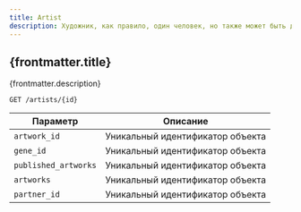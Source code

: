 ```yaml
---
title: Artist
description: Художник, как правило, один человек, но также может быть двумя сотрудничающими людьми, коллективом людей или даже таинственной сущностью, такой как "Бэнкси".
---
```


## {frontmatter.title}

<p>{frontmatter.description}</p>

```
GET /artists/{id}
```

| Параметр             | Описание                         |
| -------------------- | -------------------------------- |
| `artwork_id`         | Уникальный идентификатор объекта |
| `gene_id`            | Уникальный идентификатор объекта |
| `published_artworks` | Уникальный идентификатор объекта |
| `artworks`           | Уникальный идентификатор объекта |
| `partner_id `        | Уникальный идентификатор объекта |
